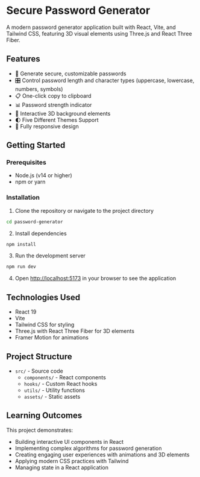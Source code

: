 # Secure Password Generator

A modern password generator application built with React, Vite, and Tailwind CSS, featuring 3D visual elements using Three.js and React Three Fiber.

## Features

- 🔐 Generate secure, customizable passwords
- 🎛️ Control password length and character types (uppercase, lowercase, numbers, symbols)
- 📋 One-click copy to clipboard
- 📊 Password strength indicator
- 🌈 Interactive 3D background elements
- 🌓 Five Different Themes Support
- 📱 Fully responsive design

## Getting Started

### Prerequisites

- Node.js (v14 or higher)
- npm or yarn

### Installation

1. Clone the repository or navigate to the project directory
```bash
cd password-generator
```

2. Install dependencies
```bash
npm install
```

3. Run the development server
```bash
npm run dev
```

4. Open [http://localhost:5173](http://localhost:5173) in your browser to see the application

## Technologies Used

- React 19
- Vite
- Tailwind CSS for styling
- Three.js with React Three Fiber for 3D elements
- Framer Motion for animations

## Project Structure

- `src/` - Source code
  - `components/` - React components
  - `hooks/` - Custom React hooks
  - `utils/` - Utility functions
  - `assets/` - Static assets

## Learning Outcomes

This project demonstrates:
- Building interactive UI components in React
- Implementing complex algorithms for password generation
- Creating engaging user experiences with animations and 3D elements
- Applying modern CSS practices with Tailwind
- Managing state in a React application
